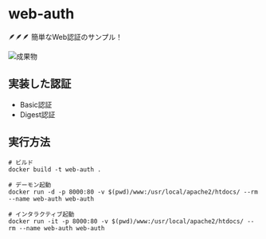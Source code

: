 # web-auth

🪶🪶🪶 簡単なWeb認証のサンプル！  

![成果物](./docs/img/fruit.gif)  

## 実装した認証

- Basic認証
- Digest認証

## 実行方法

```shell
# ビルド
docker build -t web-auth .

# デーモン起動
docker run -d -p 8000:80 -v $(pwd)/www:/usr/local/apache2/htdocs/ --rm --name web-auth web-auth

# インタラクティブ起動
docker run -it -p 8000:80 -v $(pwd)/www:/usr/local/apache2/htdocs/ --rm --name web-auth web-auth
```
